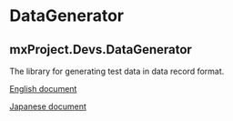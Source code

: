 # DataGenerator

## mxProject.Devs.DataGenerator

The library for generating test data in data record format.

[English document](mxProject.Devs.DataGenerator/Readme.md)

[Japanese document](mxProject.Devs.DataGenerator/Readme.ja-jp.md)
